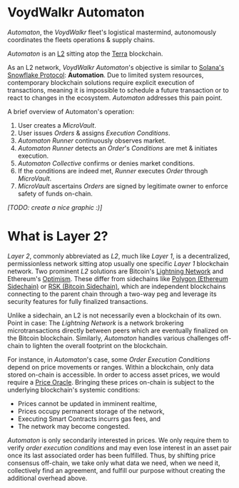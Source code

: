 # VoydWalkr Automaton
*Automaton*, the *VoydWalkr* fleet's logistical mastermind, autonomously coordinates
the fleets operations & supply chains.

*Automaton* is an [L2](#what-is-layer-2) sitting atop the [Terra](https://terra.money) blockchain.

As an L2 network, *VoydWalkr Automaton*'s objective is similar to [Solana's Snowflake Protocol](https://snowflake.sol): **Automation**. Due to limited system resources, contemporary blockchain solutions require explicit execution of transactions, meaning it is impossible to schedule a future transaction or to react to changes in the ecosystem. *Automaton* addresses this pain point.

A brief overview of Automaton's operation:
1. User creates a *MicroVault*.
2. User issues *Orders* & assigns *Execution Conditions*.
3. *Automaton Runner* continuously observes market.
4. *Automaton Runner* detects an *Order*'s *Conditions* are met & initiates execution.
5. *Automaton Collective* confirms or denies market conditions.
6. If the conditions are indeed met, *Runner* executes *Order* through *MicroVault*.
7. *MicroVault* ascertains *Orders* are signed by legitimate owner to enforce safety of funds on-chain.

*[TODO: create a nice graphic :)]*

# What is Layer 2?
*Layer 2*, commonly abbreviated as *L2*, much like *Layer 1*, is a decentralized, permissionless network sitting atop usually one specific *Layer 1* blockchain network. Two prominent *L2* solutions are Bitcoin's [Lightning Network](https://lightning.network) and Ethereum's [Optimism](https://optimism.io). These differ from sidechains like [Polygon (Ethereum Sidechain)](https://polygon.technology) or [RSK (Bitcoin Sidechain)](https://rsk.co), which are independent blockchains connecting to the parent chain through a two-way peg and leverage its security features for fully finalized transactions.

Unlike a sidechain, an L2 is not necessarily even a blockchain of its own. Point in case: The *Lightning Network* is a network brokering microtransactions directly between peers which are eventually finalized on the Bitcoin blockchain. Similarly, *Automaton* handles various challenges off-chain to lighten the overall footprint on the blockchain.

For instance, in *Automaton*'s case, some *Order Execution Conditions* depend on price movements or ranges. Within a blockchain, only data stored on-chain is accessible. In order to access asset prices, we would require a [Price Oracle](https://whiteboardcrypto.com/what-are-oracles-in-crypto/). Bringing these prices on-chain is subject to the underlying blockchain's systemic conditions:

- Prices cannot be updated in imminent realtime,
- Prices occupy permanent storage of the network,
- Executing Smart Contracts incurrs gas fees, and
- The network may become congested.

*Automaton* is only secondarily interested in prices. We only require them to verify *order execution conditions* and may even lose interest in an asset pair once its last associated order has been fulfilled. Thus, by shifting price consensus off-chain, we take only what data we need, when we need it, collectively find an agreement, and fulfill our purpose without creating the additional overhead above.
